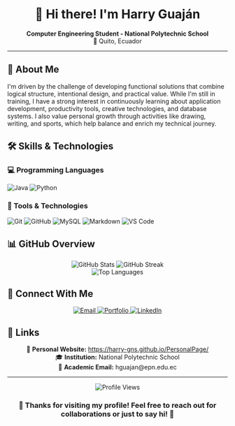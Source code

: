 <!-- README.md -->

<h1 align="center">👋 Hi there! I'm Harry Guaján</h1>

<p align="center">
  <strong>Computer Engineering Student - National Polytechnic School</strong><br>
  📍 Quito, Ecuador
</p>

<hr>

<h2>🧠 About Me</h2>
<p>
I'm driven by the challenge of developing functional solutions that combine logical structure, intentional design, and practical value. While I'm still in training, I have a strong interest in continuously learning about application development, productivity tools, creative technologies, and database systems. I also value personal growth through activities like drawing, writing, and sports, which help balance and enrich my technical journey.
</p>
  
<h2>🛠️ Skills & Technologies</h2>

<h3>💻 Programming Languages</h3>
<p align="left">
  <img src="https://img.shields.io/badge/Java-007396?style=for-the-badge&logo=java&logoColor=white" alt="Java"/>
  <img src="https://img.shields.io/badge/Python-3776AB?style=for-the-badge&logo=python&logoColor=white" alt="Python"/>
</p>

<h3>🔧 Tools & Technologies</h3>
<p align="left">
  <img src="https://img.shields.io/badge/Git-F05032?style=for-the-badge&logo=git&logoColor=white" alt="Git"/>
  <img src="https://img.shields.io/badge/GitHub-181717?style=for-the-badge&logo=github&logoColor=white" alt="GitHub"/>
  <img src="https://img.shields.io/badge/MySQL-4479A1?style=for-the-badge&logo=mysql&logoColor=white" alt="MySQL"/>
  <img src="https://img.shields.io/badge/Markdown-000000?style=for-the-badge&logo=markdown&logoColor=white" alt="Markdown"/>
  <img src="https://img.shields.io/badge/VS_Code-007ACC?style=for-the-badge&logo=visual-studio-code&logoColor=white" alt="VS Code"/>
</p>

<h2>📊 GitHub Overview</h2>

<div align="center">
  <img src="https://github-readme-stats.vercel.app/api?username=Harry-GNS&show_icons=true&theme=dark&count_private=true&include_all_commits=true" alt="GitHub Stats" />
  <img src="https://github-readme-streak-stats.herokuapp.com/?user=Harry-GNS&theme=dark" alt="GitHub Streak" />
</div>

<div align="center">
  <img src="https://github-readme-stats.vercel.app/api/top-langs/?username=Harry-GNS&layout=compact&theme=dark&langs_count=8" alt="Top Languages" />
</div>


<h2>🤝 Connect With Me</h2>

<p align="center">
  <a href="mailto:hguajan@epn.edu.ec" target="_blank">
    <img src="https://img.shields.io/badge/Email-0078D4?style=for-the-badge&logo=microsoft-outlook&logoColor=white" alt="Email"/>
  </a>
  <a href="https://harry-gns.github.io/PersonalPage/" target="_blank">
    <img src="https://img.shields.io/badge/Portfolio-000000?style=for-the-badge&logo=safari&logoColor=white" alt="Portfolio"/>
  </a>
  <a href="https://www.linkedin.com/in/harry-gg-a8305a361/" target="_blank">
    <img src="https://img.shields.io/badge/LinkedIn-0077B5?style=for-the-badge&logo=linkedin&logoColor=white" alt="LinkedIn"/>
  </a>
</p>

<h2>🔗 Links</h2>

<p align="center">
📄 <strong>Personal Website:</strong> <a href="https://harry-gns.github.io/PersonalPage/" target="_blank">https://harry-gns.github.io/PersonalPage/</a><br>
🎓 <strong>Institution:</strong> National Polytechnic School<br>
📧 <strong>Academic Email:</strong> hguajan@epn.edu.ec
</p>

<hr>

<div align="center">
  <img src="https://komarev.com/ghpvc/?username=Harry-GNS&color=blueviolet&style=flat-square&label=Profile+Views" alt="Profile Views"/>
</div>

<div align="center">
  <h3>💫 Thanks for visiting my profile! Feel free to reach out for collaborations or just to say hi! 🚀</h3>
</div>
